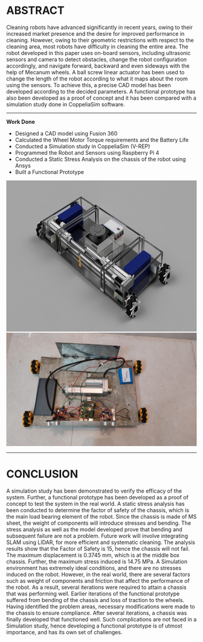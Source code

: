 # ABSTRACT

Cleaning robots have advanced significantly in recent years, owing to their increased market presence and the desire for improved performance in cleaning. However, owing to their geometric restrictions with respect to the cleaning area, most robots have difficulty in cleaning the entire area. The robot developed in this paper uses on-board sensors, including ultrasonic sensors and camera to detect obstacles, change the robot configuration accordingly, and navigate forward, backward and even sideways with the help of Mecanum wheels. A ball screw linear actuator has been used to change the length of the robot according to what it maps about the room using the sensors. To achieve this, a precise CAD model has been developed according to the decided parameters. A functional prototype has also been developed as a proof of concept and it has been compared with a simulation study done in CoppeliaSim software.

---

**Work Done**

* Designed a CAD model using Fusion 360
* Calculated the Wheel Motor Torque requirements and the Battery Life
* Conducted a Simulation study in CoppeliaSim (V-REP)
* Programmed the Robot and Sensors using Raspberry Pi 4
* Conducted a Static Stress Analysis on the chassis of the robot using Ansys
* Built a Functional Prototype


<div style="text-align:center">
<img src="resizeableRobotRender.png" alt="cleaning_robot" style="width:700px;height:400px;">
</div>
<div style="text-align:center">
<img src="resizeableRobot_Prototype.png" alt="cleaning_robot" style="width:700px;height:300px;">
</div>

---

# CONCLUSION

A simulation study has been demonstrated to verify the efficacy of the system. Further, a functional prototype has been developed as a proof of concept to test the system in the real world. A static stress analysis has been conducted to determine the factor of safety of the chassis, which is the main load bearing element of the robot. Since the chassis is made of MS sheet, the weight of components will introduce stresses and bending. The stress analysis as well as the model developed prove that bending and subsequent failure are not a problem. Future work will involve integrating SLAM using LIDAR, for more efficient and systematic cleaning.
The analysis results show that the Factor of Safety is 15, hence the chassis will not fail. The maximum displacement is 0.3745 mm, which is at the middle box chassis. Further, the maximum stress induced is 14.75 MPa.
A Simulation environment has extremely ideal conditions, and there are no stresses induced on the robot. However, in the real world, there are several factors such as weight of components and friction that affect the performance of the robot. As a result, several iterations were required to attain a chassis that was performing well. Earlier iterations of the functional prototype suffered from bending of the chassis and loss of traction to the wheels. Having identified the problem areas, necessary modifications were made to the chassis to ensure compliance. After several iterations, a chassis was finally developed that functioned well. Such complications are not faced in a Simulation study, hence developing a functional prototype is of utmost importance, and has its own set of challenges. 
